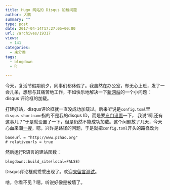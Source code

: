 ```yaml
---
title: Hugo 网站的 Disqus 加载问题
author: 大鹏
summary: ""
type: post
date: 2017-04-14T17:27:05+00:00
url: /archives/19317
views:
  - 141
categories:
  - 未分类
tags:
  - blogdown
  - R

---
```

今天，复活节假期前夕，同事们都休假了。我虽然在办公室，却无心上班，发了一会儿呆，想想与其痛苦地工作，不如快乐地解决一下[新网站][1]的一个小问题：disqus 评论框的加载。

打建好站，disqus评论框就一直没成功加载过。后来听说是`config.toml`里 `disqus shortname`指的不是我的disqus ID，而是要[专门设置][2]一下， 我说“啊,还有这事儿？”于是就设置了一下，但是仍然不能成功加载。这个问题放了几天，今天心血来潮[一搜][3]，嗯，兴许是路径的问题，于是就把`config.toml`开头的路径改为

    baseurl = "http://www.pzhao.org"
    # relativeurls = true

然后运行R语言的建站函数：

<pre class="r"><code>blogdown::build_site(local=FALSE)</code></pre>

Disqus评论框就乖乖出现了。欢迎[来留言测试][4]。

啥，你看不见？嗯，听说好像是被墙了。

 [1]: http://pzhao.org
 [2]: https://help.disqus.com/customer/portal/articles/466208-what-s-a-shortname-
 [3]: http://applyr.blogspot.co.at/2017/01/blogging-about-r-from-r-studio.html
 [4]: http://pzhao.org/zh/post/hogo-disques-problem/
